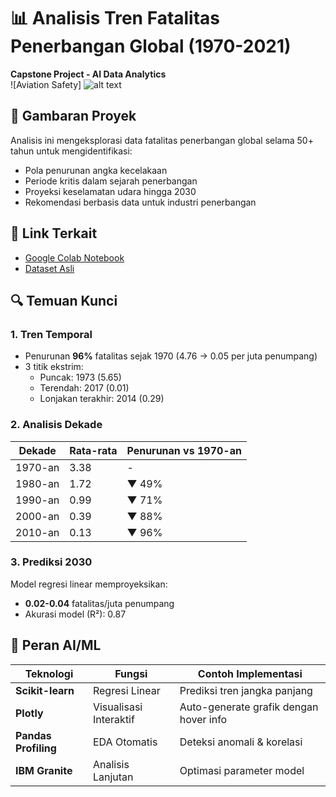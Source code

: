 # 📊 Analisis Tren Fatalitas Penerbangan Global (1970-2021)
**Capstone Project - AI Data Analytics**  
![Aviation Safety]
![alt text](https://drive.google.com/file/d/1gqe9z-M7WIXBV_C4Cqp45U1CQBVvGMtv/view?usp=sharing?raw=true)

## 📌 Gambaran Proyek
Analisis ini mengeksplorasi data fatalitas penerbangan global selama 50+ tahun untuk mengidentifikasi:
- Pola penurunan angka kecelakaan
- Periode kritis dalam sejarah penerbangan
- Proyeksi keselamatan udara hingga 2030
- Rekomendasi berbasis data untuk industri penerbangan

## 🔗 Link Terkait
- [Google Colab Notebook](https://colab.research.google.com/drive/1u1uxMoKKoO822ri1sN-fbKXjIdAW20Bm?usp=sharing)
- [Dataset Asli](https://ourworldindata.org/grapher/aviation-fatalities-per-million-passengers)


## 🔍 Temuan Kunci
### 1. Tren Temporal
- Penurunan **96%** fatalitas sejak 1970 (4.76 → 0.05 per juta penumpang)
- 3 titik ekstrim:
  - Puncak: 1973 (5.65)
  - Terendah: 2017 (0.01)
  - Lonjakan terakhir: 2014 (0.29)

### 2. Analisis Dekade
| Dekade  | Rata-rata    | Penurunan vs 1970-an |
|-------- |----------    |----------------------|
| 1970-an | 3.38         |         -            |
| 1980-an | 1.72         | ▼ 49%                |
| 1990-an | 0.99         | ▼ 71%                |
| 2000-an | 0.39         | ▼ 88%                |
| 2010-an | 0.13         | ▼ 96%                |

### 3. Prediksi 2030
Model regresi linear memproyeksikan:
- **0.02-0.04** fatalitas/juta penumpang
- Akurasi model (R²): 0.87

## 🤖 Peran AI/ML
| Teknologi            | Fungsi                 | Contoh Implementasi                    |
|----------------------|------------------------|----------------------------------------|
| **Scikit-learn**     | Regresi Linear         | Prediksi tren jangka panjang           |
| **Plotly**           | Visualisasi Interaktif | Auto-generate grafik dengan hover info |
| **Pandas Profiling** | EDA Otomatis           | Deteksi anomali & korelasi             |
| **IBM Granite**      | Analisis Lanjutan      | Optimasi parameter model               |
